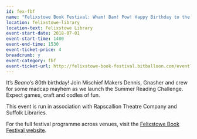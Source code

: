 ```yaml
---
id: fex-fbf
name: "Felixstowe Book Festival: Wham! Bam! Pow! Happy Birthday to the <cite>Beano</cite>!"
location: felixstowe-library
location-text: Felixstowe Library
event-start-date: 2018-07-01
event-start-time: 1400
event-end-time: 1530
event-ticket-price: 4
breadcrumb: y
event-category: fbf
event-ticket-url: http://felixstowe-book-festival.bitballoon.com/event?event=150137
---
```


It’s <cite>Beano</cite>’s 80th birthday! Join Mischief Makers Dennis, Gnasher and crew for some madcap mayhem as we launch the Summer Reading Challenge. Expect games, craft and oodles of fun.

This event is run in association with Rapscallion Theatre Company and Suffolk Libraries.

For the full festival programme across venues, visit the [Felixstowe Book Festival website](https://felixstowebookfestival.co.uk/).
